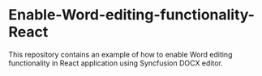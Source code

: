 # Enable-Word-editing-functionality-React
This repository contains an example of how to enable Word editing functionality in React application using Syncfusion DOCX editor.
